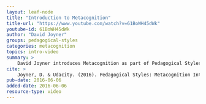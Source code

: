 ```yaml
---
layout: leaf-node
title: "Introduction to Metacognition"
title-url: "https://www.youtube.com/watch?v=61BoWH45dWk"
youtube-id: 61BoWH45dWk
author: "David Joyner"
groups: pedagogical-styles
categories: metacognition
topics: intro-video
summary: >
    David Joyner introduces Metacognition as part of Pedagogical Styles.
cite: >
    Joyner, D. & Udacity. (2016). Pedagogical Styles: Metacognition Introductory Video. Retrieved from https://www.youtube.com/watch?v=2tKqSaopvt4
pub-date: 2016-06-06
added-date: 2016-06-06
resource-type: video
---
```

